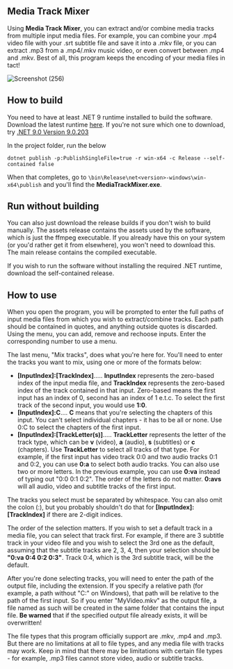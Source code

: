 ## Media Track Mixer
Using **Media Track Mixer**, you can extract and/or combine media tracks from multiple input media files. For example, you can combine your .mp4 video file with your .srt subtitle file and save it into a .mkv file, or you can extract .mp3 from a .mp4/.mkv music video, or even convert between .mp4 and .mkv. Best of all, this program keeps the encoding of your media files in tact!

![Screenshot (256)](https://github.com/user-attachments/assets/e59ac2f0-039e-4b66-8964-93036d1039c7)


## How to build
You need to have at least .NET 9 runtime installed to build the software. Download the latest runtime [here](https://dotnet.microsoft.com/en-us/download). If you're not sure which one to download, try [.NET 9.0 Version 9.0.203](https://dotnet.microsoft.com/en-us/download/dotnet/thank-you/sdk-9.0.203-windows-x64-installer)

In the project folder, run the below
```
dotnet publish -p:PublishSingleFile=true -r win-x64 -c Release --self-contained false
```
When that completes, go to `\bin\Release\net<version>-windows\win-x64\publish` and you'll find the **MediaTrackMixer.exe**.

## Run without building
You can also just download the release builds if you don't wish to build manually. The assets release contains the assets used by the software, which is just the ffmpeg executable. If you already have this on your system (or you'd rather get it from elsewhere), you won't need to download this. The main release contains the compiled executable.

If you wish to run the software without installing the required .NET runtime, download the self-contained release.

## How to use
When you open the program, you will be prompted to enter the full paths of input media files from which you wish to extract/combine tracks. Each path should be contained in quotes, and anything outside quotes is discarded. Using the menu, you can add, remove and rechoose inputs. Enter the corresponding number to use a menu.

The last menu, "Mix tracks", does what you're here for. You'll need to enter the tracks you want to mix, using one or more of the formats below:
- **[InputIndex]:[TrackIndex]**..... **InputIndex** represents the zero-based index of the input media file, and **TrackIndex** represents the zero-based index of the track contained in that input. Zero-based means the first input has an index of 0, second has an index of 1 e.t.c. To select the first track of the second input, you would use **1:0**.
- **[InputIndex]:C**.... **C** means that you're selecting the chapters of this input. You can't select individual chapters - it has to be all or none. Use 0:C to select the chapters of the first input.
- **[InputIndex]:[TrackLetter(s)]**..... **TrackLetter** represents the letter of the track type, which can be **v** (video), **a** (audio), **s** (subtitles) or **c** (chapters). Use **TrackLetter** to select all tracks of that type. For example, if the first input has video track 0:0 and two audio tracks 0:1 and 0:2, you can use **0:a** to select both audio tracks. You can also use two or more letters. In the previous example, you can use **0:va** instead of typing out "0:0 0:1 0:2". The order of the letters do not matter. **0:avs** will all audio, video and subtitle tracks of the first input.

The tracks you select must be separated by whitespace. You can also omit the colon (:), but you probably shouldn't do that for **[InputIndex]:[TrackIndex]** if there are 2-digit indices.

The order of the selection matters. If you wish to set a default track in a media file, you can select that track first. For example, if there are 3 subtitle track in your video file and you wish to select the 3rd one as the default, assuming that the subtitle tracks are 2, 3, 4, then your selection should be **"0:va 0:4 0:2 0:3"**. Track 0:4, which is the 3rd subtitle track, will be the default.

After you're done selecting tracks, you will need to enter the path of the output file, including the extension. If you specify a relative path (for example, a path without "C:" on Windows), that path will be relative to the path of the first input. So if you enter "MyVideo.mkv" as the output file, a file named as such will be created in the same folder that contains the input file. **Be warned** that if the specified output file already exists, it will be overwritten!

The file types that this program officially support are .mkv, .mp4 and .mp3. But there are no limitations at all to file types, and any media file with tracks may work. Keep in mind that there may be limitations with certain file types - for example, .mp3 files cannot store video, audio or subtitle tracks.
